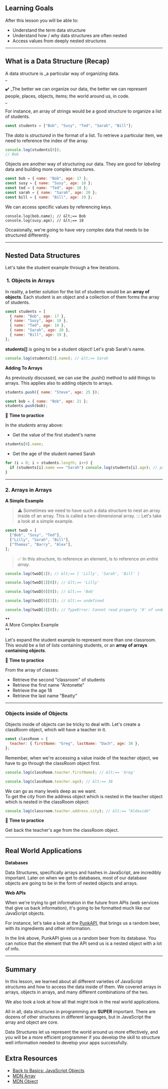 ## **Learning Goals**

After this lesson you will be able to:

- Understand the term data structure
- Understand how / why data structures are often nested
- Access values from deeply nested structures

---

## **What is a Data Structure (Recap)**

A data structure is _a particular way of organizing data.  
_

✔️ _The better we can organize our data, the better we can represent people, places, objects, items; the world around us, in code.  
_

For instance, an array of strings would be a good structure to organize a list of students.

```javascript
const students = ["Bob", "Susy", "Ted", "Sarah", "Bill"];
```

The _data_ is _structured_ in the format of a list. To retrieve a particular item, we need to reference the index of the array.

```javascript
console.log(students[0]);
// Bob
```

Objects are another way of structuring our data. They are good for _labeling_ data and building more complex structures.

```javascript
const bob = { name: "Bob", age: 17 };
const susy = { name: "Susy", age: 18 };
const ted = { name: "Ted", age: 18 };
const sarah = { name: "Sarah", age: 20 };
const bill = { name: "Bill", age: 19 };
```

We can access specific values by referencing keys.

```
console.log(bob.name); // &lt;== Bob
console.log(susy.age); // &lt;== 18
```

Occasionally, we're going to have very complex data that needs to be structured differently.

---

## **Nested Data Structures**

Let's take the student example through a few iterations.

###  **1. Objects in Arrays**

In reality, a better solution for the list of students would be an **array of objects**. Each student is an object and a collection of them forms the array of students.

```javascript
const students = [
  { name: "Bob", age: 17 },
  { name: "Susy", age: 18 },
  { name: "Ted", age: 18 },
  { name: "Sarah", age: 20 },
  { name: "Bill", age: 19 },
];
```

**students\[<index>\]** is going to be a student object! Let's grab Sarah's name.

```javascript
console.log(students[3].name); // &lt;== Sarah
```

**Adding To Arrays**

As previously discussed, we can use the .push() method to add things to arrays. This applies also to adding objects to arrays.

```javascript
students.push({ name: "Steve", age: 25 });

const bob = { name: "Bob", age: 21 };
students.push(bob);
```

📝 **Time to practice**

In the _students_ array above:

- Get the value of the first student's name

```javascript
students[0].name;
```

- Get the age of the student named Sarah

```javascript
for (i = 0; i < students.length; i++) {
  if (students[i].name === "Sarah") console.log(students[i].age); // prints 20
}
```

---

### **2\. Arrays in Arrays**

**A Simple Example**

> ⚠️ Sometimes we need to have such a data structure to nest an array inside of an array. This is called a two-dimensional array. ::: Let's take a look at a simple example.

```javascript
const twoD = [
  ["Bob", "Susy", "Ted"],
  ["Lilly", "Sarah", "Bill"],
  ["Thomas", "Barry", "Alex"],
];
```

> ✅ In this structure, to reference an element, is to reference _an entire array_.

```javascript
console.log(twoD[1]); // &lt;== [ 'Lilly', 'Sarah', 'Bill' ]

console.log(twoD[1][0]); // &lt;== 'Lilly'

console.log(twoD[0][0]); // &lt;== 'Bob'

console.log(twoD[0][3]); // &lt;== undefined

console.log(twoD[3][0]); // TypeError: Cannot read property '0' of undefined
```

**  
A More Complex Example  
**

Let's expand the student example to represent more than one classroom. This would be a list of lists containing students, or an **array of arrays containing objects**.

📝 **Time to practice**

From the array of classes:

- Retrieve the second "classroom" of students
- Retrieve the first name "Antonette"
- Retrieve the age 18
- Retrieve the last name "Beatty"

---

### **Objects inside of Objects**

Objects inside of objects can be tricky to deal with. Let's create a classRoom object, which will have a teacher in it.

```javascript
const classRoom = {
  teacher: { firstName: "Greg", lastName: "Dach", age: 38 },
};
```

Remember, when we're accessing a value inside of the teacher object, we have to go through the classRoom object first.

```javascript
console.log(classRoom.teacher.firstName); // &lt;== 'Greg'

console.log(classRoom.teacher.age); // &lt;== 38
```

We can go as many levels deep as we want:  
To get the _city_ from the address object which is nested in the teacher object which is nested in the classRoom object:

```javascript
console.log(classroom.teacher.address.city); // &lt;== "Aldaside"
```

📝 **Time to practice**

Get back the teacher's age from the classRoom object.

---

## **Real World Applications**

**Databases**

Data Structures, specifically arrays and hashes in JavaScript, are incredibly important. Later on when we get to databases, most of our database objects are going to be in the form of nested objects and arrays.

**Web APIs**

When we're trying to get information in the future from APIs (web services that give us back information), it's going to be formatted much like our JavaScript objects.

For instance, let's take a look at the [PunkAPI](https://api.punkapi.com/v2/beers/random), that brings us a random beer, with its ingredients and other information.

In the link above, PunkAPI gives us a random beer from its database. You can notice that the element that the API send us is a nested object with a lot of info.

---

## **Summary**

In this lesson, we learned about all different varieties of JavaScript structures and how to access the data inside of them. We covered arrays in arrays, objects in arrays, and many different combinations of the two.

We also took a look at how all that might look in the real world applications.

All in all, data structures in programming are **SUPER** important. There are dozens of other structures in different languages, but in JavaScript the array and object are core.

Data Structures let us represent the world around us more effectively, and you will be a more efficient programmer if you develop the skill to structure well information needed to develop your apps successfully.

## **Extra Resources**

- [Back to Basics: JavaScript Objects](https://www.sitepoint.com/back-to-basics-javascript-object-syntax/)
- [MDN Array](https://developer.mozilla.org/en-US/docs/Web/JavaScript/Reference/Global_Objects/Array)
- [MDN Object](https://developer.mozilla.org/en-US/docs/Web/JavaScript/Reference/Global_Objects/Object)
